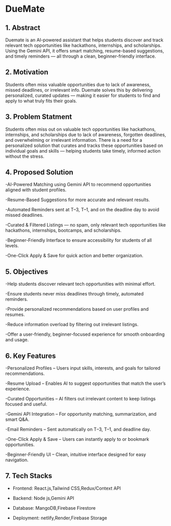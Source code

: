 <h1>DueMate</h1>

<h2>1. Abstract</h2>
<p>Duemate is an AI-powered assistant that helps students discover and track relevant tech opportunities like hackathons, internships, and scholarships. Using the Gemini API, it offers smart matching, resume-based suggestions, and timely reminders — all through a clean, beginner-friendly interface.</p>

<h2>2. Motivation</h2>
<p>Students often miss valuable opportunities due to lack of awareness, missed deadlines, or irrelevant info. Duemate solves this by delivering personalized, curated updates — making it easier for students to find and apply to what truly fits their goals.</p>

<h2>3. Problem Statment</h2>
<p>Students often miss out on valuable tech opportunities like hackathons, internships, and scholarships due to lack of awareness, forgotten deadlines, and overwhelming or irrelevant information. There is a need for a personalized solution that curates and tracks these opportunities based on individual goals and skills — helping students take timely, informed action without the stress.</p>

<h2>4. Proposed Solution</h2>
<p>
-AI-Powered Matching using Gemini API to recommend opportunities aligned with student profiles.                        

-Resume-Based Suggestions for more accurate and relevant results.

-Automated Reminders sent at T–3, T–1, and on the deadline day to avoid missed deadlines.

-Curated & Filtered Listings — no spam, only relevant tech opportunities like hackathons, internships, bootcamps, and scholarships.

-Beginner-Friendly Interface to ensure accessibility for students of all levels.

-One-Click Apply & Save for quick action and better organization.</p>

<h2>5. Objectives</h2>
<p>-Help students discover relevant tech opportunities with minimal effort.

-Ensure students never miss deadlines through timely, automated reminders.

-Provide personalized recommendations based on user profiles and resumes.

-Reduce information overload by filtering out irrelevant listings.

-Offer a user-friendly, beginner-focused experience for smooth onboarding and usage.</p>

<h2>6. Key Features</h2>
<p>
-Personalized Profiles – Users input skills, interests, and goals for tailored recommendations.

-Resume Upload – Enables AI to suggest opportunities that match the user’s experience.

-Curated Opportunities – AI filters out irrelevant content to keep listings focused and useful.

-Gemini API Integration – For opportunity matching, summarization, and smart Q&A.

-Email Reminders – Sent automatically on T–3, T–1, and deadline day.

-One-Click Apply & Save – Users can instantly apply to or bookmark opportunities.

-Beginner-Friendly UI – Clean, intuitive interface designed for easy navigation.</p>

<h2>7. Tech Stacks</h2>
<p>

- Frontend: React.js,Tailwind CSS,Redux/Context API

- Backend: Node js,Gemini API

- Database: MangoDB,Firebase Firestore

- Deployment: netlify,Render,Firebase Storage</p>

